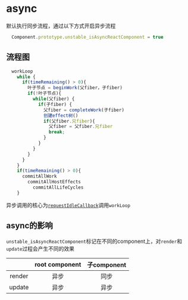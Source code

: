 # async
默认执行同步流程，通过以下方式开启异步流程
```js
  Component.prototype.unstable_isAsyncReactComponent = true
```

## 流程图
```js
  workLoop
    while {
      if(timeRemaining() > 0){
        叶子节点 = beginWork(父fiber，子fiber) 
        if(!叶子节点){
          while(父fiber) {
            if(子fiber) {
              父fiber = completeWork(子fiber)
              创建effect树() 
              if(父fiber.兄fiber){ 
                父fiber = 父fiber.兄fiber
                break; 
              }
            }
          }
        }
      }
    }
    if(timeRemaining() > 0){
      commitAllWork
        commitAllHostEffects
          commitAllLifeCycles
    }
```
异步调用的核心为[`requestIdleCallback`](https://developers.google.com/web/updates/2015/08/using-requestidlecallback)调用`workLoop`

## async的影响
`unstable_isAsyncReactComponent`标记在不同的component上，对`render`和`update`过程会产生不同的效果   

| |root component|子component|
|:---:|:---:|:---:|
|render|异步|同步|
|update|异步|异步|
